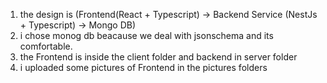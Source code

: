 1. the design is (Frontend(React + Typescript) → Backend Service (NestJs + Typescript) → Mongo DB)
2. i chose monog db beacause we deal with jsonschema and its comfortable.
3. the Frontend is inside the client folder and backend in server folder
4. i uploaded some pictures of Frontend in the pictures folders
